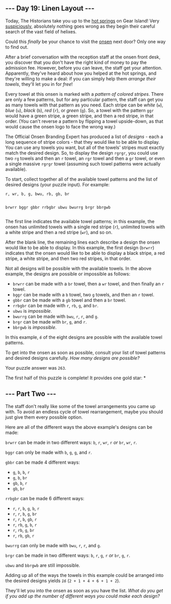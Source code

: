 <article class="day-desc"><h2>--- Day 19: Linen Layout ---</h2><p>Today, The Historians take you up to the <a href="/2023/day/12">hot springs</a> on Gear Island! Very <a href="https://www.youtube.com/watch?v=ekL881PJMjI" target="_blank">suspiciously</a>, absolutely nothing goes wrong as they begin their careful search of the vast field of helixes.</p>
<p>Could this <em>finally</em> be your chance to visit the <a href="https://en.wikipedia.org/wiki/Onsen" target="_blank">onsen</a> next door? Only one way to find out.</p>
<p>After a brief conversation with the reception staff at the onsen front desk, you discover that you don't have the right kind of money to pay the admission fee. However, before you can leave, the staff get your attention. Apparently, they've heard about how you helped at the hot springs, and they're willing to make a deal: if you can simply help them <em>arrange their towels</em>, they'll let you in for <em>free</em>!</p>
<p>Every towel at this onsen is marked with a <em>pattern of colored stripes</em>. There are only a few patterns, but for any particular pattern, the staff can get you as many towels with that pattern as you need. Each <span title="It really seems like they've gathered a lot of magic into the towel colors.">stripe</span> can be <em>white</em> (<code>w</code>), <em>blue</em> (<code>u</code>), <em>black</em> (<code>b</code>), <em>red</em> (<code>r</code>), or <em>green</em> (<code>g</code>). So, a towel with the pattern <code>ggr</code> would have a green stripe, a green stripe, and then a red stripe, in that order. (You can't reverse a pattern by flipping a towel upside-down, as that would cause the onsen logo to face the wrong way.)</p>
<p>The Official Onsen Branding Expert has produced a list of <em>designs</em> - each a long sequence of stripe colors - that they would like to be able to display. You can use any towels you want, but all of the towels' stripes must exactly match the desired design. So, to display the design <code>rgrgr</code>, you could use two <code>rg</code> towels and then an <code>r</code> towel, an <code>rgr</code> towel and then a <code>gr</code> towel, or even a single massive <code>rgrgr</code> towel (assuming such towel patterns were actually available).</p>
<p>To start, collect together all of the available towel patterns and the list of desired designs (your puzzle input). For example:</p>
<pre><code>r, wr, b, g, bwu, rb, gb, br

brwrr
bggr
gbbr
rrbgbr
ubwu
bwurrg
brgr
bbrgwb
</code></pre>
<p>The first line indicates the available towel patterns; in this example, the onsen has unlimited towels with a single red stripe (<code>r</code>), unlimited towels with a white stripe and then a red stripe (<code>wr</code>), and so on.</p>
<p>After the blank line, the remaining lines each describe a design the onsen would like to be able to display. In this example, the first design (<code>brwrr</code>) indicates that the onsen would like to be able to display a black stripe, a red stripe, a white stripe, and then two red stripes, in that order.</p>
<p>Not all designs will be possible with the available towels. In the above example, the designs are possible or impossible as follows:</p>
<ul>
<li><code>brwrr</code> can be made with a <code>br</code> towel, then a <code>wr</code> towel, and then finally an <code>r</code> towel.</li>
<li><code>bggr</code> can be made with a <code>b</code> towel, two <code>g</code> towels, and then an <code>r</code> towel.</li>
<li><code>gbbr</code> can be made with a <code>gb</code> towel and then a <code>br</code> towel.</li>
<li><code>rrbgbr</code> can be made with <code>r</code>, <code>rb</code>, <code>g</code>, and <code>br</code>.</li>
<li><code>ubwu</code> is <em>impossible</em>.</li>
<li><code>bwurrg</code> can be made with <code>bwu</code>, <code>r</code>, <code>r</code>, and <code>g</code>.</li>
<li><code>brgr</code> can be made with <code>br</code>, <code>g</code>, and <code>r</code>.</li>
<li><code>bbrgwb</code> is <em>impossible</em>.</li>
</ul>
<p>In this example, <code><em>6</em></code> of the eight designs are possible with the available towel patterns.</p>
<p>To get into the onsen as soon as possible, consult your list of towel patterns and desired designs carefully. <em>How many designs are possible?</em></p>
</article>
<p>Your puzzle answer was <code>263</code>.</p><p class="day-success">The first half of this puzzle is complete! It provides one gold star: *</p>
<article class="day-desc"><h2 id="part2">--- Part Two ---</h2><p>The staff don't really like some of the towel arrangements you came up with. To avoid an endless cycle of towel rearrangement, maybe you should just give them every possible option.</p>
<p>Here are all of the different ways the above example's designs can be made:</p>
<p><code>brwrr</code> can be made in two different ways: <code>b</code>, <code>r</code>, <code>wr</code>, <code>r</code> <em>or</em> <code>br</code>, <code>wr</code>, <code>r</code>.</p>
<p><code>bggr</code> can only be made with <code>b</code>, <code>g</code>, <code>g</code>, and <code>r</code>.</p>
<p><code>gbbr</code> can be made 4 different ways:</p>
<ul>
<li><code>g</code>, <code>b</code>, <code>b</code>, <code>r</code></li>
<li><code>g</code>, <code>b</code>, <code>br</code></li>
<li><code>gb</code>, <code>b</code>, <code>r</code></li>
<li><code>gb</code>, <code>br</code></li>
</ul>
<p><code>rrbgbr</code> can be made 6 different ways:</p>
<ul>
<li><code>r</code>, <code>r</code>, <code>b</code>, <code>g</code>, <code>b</code>, <code>r</code></li>
<li><code>r</code>, <code>r</code>, <code>b</code>, <code>g</code>, <code>br</code></li>
<li><code>r</code>, <code>r</code>, <code>b</code>, <code>gb</code>, <code>r</code></li>
<li><code>r</code>, <code>rb</code>, <code>g</code>, <code>b</code>, <code>r</code></li>
<li><code>r</code>, <code>rb</code>, <code>g</code>, <code>br</code></li>
<li><code>r</code>, <code>rb</code>, <code>gb</code>, <code>r</code></li>
</ul>
<p><code>bwurrg</code> can only be made with <code>bwu</code>, <code>r</code>, <code>r</code>, and <code>g</code>.</p>
<p><code>brgr</code> can be made in two different ways: <code>b</code>, <code>r</code>, <code>g</code>, <code>r</code> <em>or</em> <code>br</code>, <code>g</code>, <code>r</code>.</p>
<p><code>ubwu</code> and <code>bbrgwb</code> are still impossible.</p>
<p>Adding up all of the ways the towels in this example could be arranged into the desired designs yields <code><em>16</em></code> (<code>2 + 1 + 4 + 6 + 1 + 2</code>).</p>
<p>They'll let you into the onsen as soon as you have the list. <em>What do you get if you add up the number of different ways you could make each design?</em></p>
</article>
